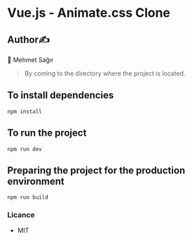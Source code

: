 # Vue.js - Animate.css Clone
## Author✍️
👤 Mehmet Sağır

> By coming to the directory where the project is located.
## To install dependencies
```
npm install
```
## To run the project
```
npm run dev
```
## Preparing the project for the production environment
```
npm run build
```

### Licance
* MIT
